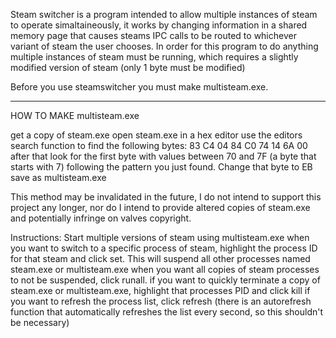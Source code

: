 Steam switcher is a program intended to allow multiple instances of steam to operate simaltaineously, it works by changing information in a shared memory page that causes steams IPC calls to be routed to whichever variant of steam the user chooses. In order for this program to do anything multiple instances of steam must be running, which requires a slightly modified version of steam (only 1 byte must be modified)

Before you use steamswitcher you must make multisteam.exe.

----

HOW TO MAKE multisteam.exe

get a copy of steam.exe
open steam.exe in a hex editor
use the editors search function to find the following bytes:
83 C4 04 84 C0 74 14 6A 00
after that look for the first byte with values between 70 and 7F (a byte that starts with 7) following the pattern you just found. Change that byte to EB
save as multisteam.exe

This method may be invalidated in the future, I do not intend to support this project any longer, nor do I intend to provide altered copies of steam.exe and potentially infringe on valves copyright.

Instructions:
Start multiple versions of steam using multisteam.exe
when you want to switch to a specific process of steam, highlight the process ID for that steam and click set. This will suspend all other processes named steam.exe or multisteam.exe
when you want all copies of steam processes to not be suspended, click runall.
if you want to quickly terminate a copy of steam.exe or multisteam.exe, highlight that processes PID and click kill
if you want to refresh the process list, click refresh (there is an autorefresh function that automatically refreshes the list every second, so this shouldn't be necessary)